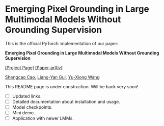 # Emerging Pixel Grounding in Large Multimodal Models Without Grounding Supervision

This is the official PyTorch implementation of our paper:

**Emerging Pixel Grounding in Large Multimodal Models Without Grounding Supervision**

[[Project Page]](https://groundlmm.github.io/) [[Paper-arXiv]](https://groundlmm.github.io/)

[Shengcao Cao](https://shengcao-cao.github.io/), [Liang-Yan Gui](https://lgui.web.illinois.edu/), [Yu-Xiong Wang](https://yxw.web.illinois.edu/)

This README page is under construction. Will be back very soon!

- [ ] Updated links.
- [ ] Detailed documentation about installation and usage.
- [ ] Model checkpoints.
- [ ] Mini demo.
- [ ] Application with newer LMMs.
